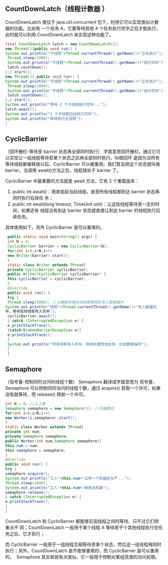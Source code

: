 ## CountDownLatch（线程计数器 ） 

CountDownLatch 类位于 java.util.concurrent 包下，利用它可以实现类似计数器的功能。比如有 一个任务 A，它要等待其他 4 个任务执行完毕之后才能执行，此时就可以利用 CountDownLatch 来实现这种功能了。 

```java
final CountDownLatch latch = new CountDownLatch(2);
new Thread(){public void run() {
System.out.println("子线程"+Thread.currentThread().getName()+"正在执行");
 Thread.sleep(3000);
 System.out.println("子线程"+Thread.currentThread().getName()+"执行完毕");
 latch.countDown();
};}.start();
new Thread(){ public void run() {
System.out.println("子线程"+Thread.currentThread().getName()+"正在执行");
 Thread.sleep(3000);
 System.out.println("子线程"+Thread.currentThread().getName()+"执行完毕");
 latch.countDown();
};}.start();
System.out.println("等待 2 个子线程执行完毕...");
latch.await();
System.out.println("2 个子线程已经执行完毕");
System.out.println("继续执行主线程");
}
```

## CyclicBarrier

（回环栅栏-等待至 barrier 状态再全部同时执行） 字面意思回环栅栏，通过它可以实现让一组线程等待至某个状态之后再全部同时执行。叫做回环 是因为当所有等待线程都被释放以后，CyclicBarrier 可以被重用。我们暂且把这个状态就叫做 barrier，当调用 await()方法之后，线程就处于 barrier 了。

 CyclicBarrier 中最重要的方法就是 await 方法，它有 2 个重载版本：

  1. public int await()：用来挂起当前线程，直至所有线程都到达 barrier 状态再同时执行后续任 务； 
  2. public int await(long timeout, TimeUnit unit)：让这些线程等待至一定的时间，如果还有 线程没有到达 barrier 状态就直接让到达 barrier 的线程执行后续任务。

 具体使用如下，另外 CyclicBarrier 是可以重用的。 

```java
 public static void main(String[] args) {
 int N = 4;
 CyclicBarrier barrier = new CyclicBarrier(N);
 for(int i=0;i<N;i++)
 new Writer(barrier).start();
 }
 static class Writer extends Thread{
 private CyclicBarrier cyclicBarrier;
 public Writer(CyclicBarrier cyclicBarrier) {
 this.cyclicBarrier = cyclicBarrier;
 }
 @Override
 public void run() {
 try {
 Thread.sleep(5000); //以睡眠来模拟线程需要预定写入数据操作
System.out.println("线程"+Thread.currentThread().getName()+"写入数据完
毕，等待其他线程写入完毕");
 cyclicBarrier.await();
 } catch (InterruptedException e) {
 e.printStackTrace();
 }catch(BrokenBarrierException e){
 e.printStackTrace();
 }
 System.out.println("所有线程写入完毕，继续处理其他任务，比如数据操作");
 }
 }
```

## Semaphore

（信号量-控制同时访问的线程个数） Semaphore 翻译成字面意思为 信号量，Semaphore 可以控制同时访问的线程个数，通过 acquire() 获取一个许可，如果没有就等待，而 release() 释放一个许可。 

```java
int N = 8; //工人数
Semaphore semaphore = new Semaphore(5); //机器数目
for(int i=0;i<N;i++)
new Worker(i,semaphore).start();
}
static class Worker extends Thread{
private int num;
private Semaphore semaphore;
public Worker(int num,Semaphore semaphore){
this.num = num;
this.semaphore = semaphore;
}
@Override
public void run() {
try {
semaphore.acquire();
System.out.println("工人"+this.num+"占用一个机器在生产...");
Thread.sleep(2000);
System.out.println("工人"+this.num+"释放出机器");
semaphore.release();
} catch (InterruptedException e) {
e.printStackTrace();
}
}
```

CountDownLatch 和 CyclicBarrier 都能够实现线程之间的等待，只不过它们侧重点不 同；CountDownLatch 一般用于某个线程 A 等待若干个其他线程执行完任务之后，它才执行；

而 CyclicBarrier 一般用于一组线程互相等待至某个状态，然后这一组线程再同时 执行；另外，CountDownLatch 是不能够重用的，而 CyclicBarrier 是可以重用的。  Semaphore 其实和锁有点类似，它一般用于控制对某组资源的访问权限。 
